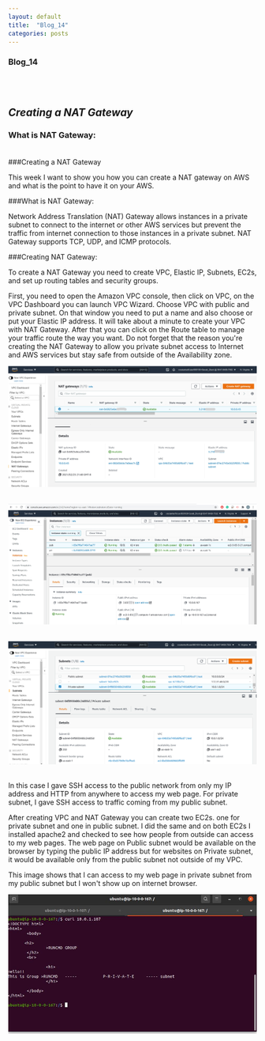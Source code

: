 ```yaml
---
layout: default
title:  "Blog_14"
categories: posts
---
```


### Blog_14
<br><br>


## *Creating a NAT Gateway*<br>


### What is NAT Gateway:<br><br>


###Creating a NAT Gateway

This week I want to show you how you can create a NAT gateway on AWS and what is the point to have it on your AWS.

###What is NAT Gateway:

Network Address Translation (NAT) Gateway allows instances in a private subnet to connect to the internet or other AWS services but prevent the traffic from internet connection to those instances in a private subnet.
NAT Gateway supports TCP, UDP, and ICMP protocols.

###Creating NAT Gateway:

To create a NAT Gateway you need to create VPC, Elastic IP, Subnets, EC2s, and set up routing tables and security groups.
  
First, you need to open the Amazon VPC console, then click on VPC, on the VPC Dashboard you can launch VPC Wizard.
Choose VPC with public and private subnet. On that window you need to put a name and also choose or put your Elastic IP address.
It will take about a minute to create your VPC with NAT Gateway. After that you can click on the Route table to manage your traffic route the way you want.
Do not forget that the reason you're creating the NAT Gateway to allow you private subnet access to Internet and AWS services but stay safe from outside of the Availability zone. 

![image](https://raw.githubusercontent.com/sevakZ/sevakZ.github.io/master/docs/_image/blog14-1.jpg)<br><br>

![image](https://raw.githubusercontent.com/sevakZ/sevakZ.github.io/master/docs/_image/blog14-2.jpg)<br><br>

![image](https://raw.githubusercontent.com/sevakZ/sevakZ.github.io/master/docs/_image/blog14-3.jpg)<br><br>


In this case I gave SSH access to the public network from only my IP address and HTTP from anywhere to access my web page.
For private subnet, I gave SSH access to traffic coming from my public subnet.




After creating VPC and NAT Gateway you can create two EC2s. one for private subnet and one in public subnet. I did the same and on both EC2s I installed apache2 and checked to see how people from outside can access to my web pages.
The web page on Public subnet would be available on the browser by typing the public IP address but for websites on Private subnet, it would be available only from the public subnet not outside of my VPC.<br>

This image shows that I can access to my web page in private subnet from my public subnet but I won't show up on internet browser. <br>

![image](https://raw.githubusercontent.com/sevakZ/sevakZ.github.io/master/docs/_image/blog14-5.jpg)<br>
